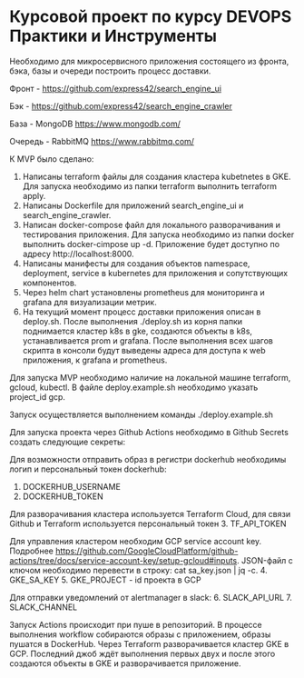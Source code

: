 Курсовой проект по курсу DEVOPS Практики и Инструменты
======================================================

Необходимо для микросервисного приложения состоящего из фронта, бэка, базы и очереди построить процесс доставки.

Фронт - https://github.com/express42/search_engine_ui

Бэк - https://github.com/express42/search_engine_crawler

База - MongoDB https://www.mongodb.com/

Очередь - RabbitMQ https://www.rabbitmq.com/

К MVP было сделано:
1. Написаны terraform файлы для создания кластера kubetnetes в GKE. Для запуска необходимо из папки terraform выполнить terraform apply.
2. Написаны Dockerfile для приложений search_engine_ui и search_engine_crawler.
3. Написан docker-compose файл для локального разворачивания и тестирования приложения. Для запуска необходимо из папки docker выполнить docker-cimpose up -d. Приложение будет доступно по адресу http://localhost:8000.
4. Написаны манифесты для создания объектов namespace, deployment, service в kubernetes для приложения и сопутствующих компонентов.
5. Через helm chart установлены prometheus для мониторинга и grafana для визуализации метрик.
6. На текущий момент процесс доставки приложения описан в deploy.sh. После выполнения ./deploy.sh из корня папки поднимается кластер k8s в gke, создаются объекты в k8s, устанавливается prom и grafana. После выполнения всех шагов скрипта в консоли будут выведены адреса для доступа к web приложения, к grafana и prometheus.

Для запуска MVP необходимо наличие на локальной машине terraform, gcloud, kubectl. В файле deploy.example.sh необходимо указать project_id gcp.

Запуск осуществляется выполнением команды ./deploy.example.sh


Для запуска проекта через Github Actions необходимо в Github Secrets создать следующие секреты:

Для возможности отправить образ в регистри dockerhub необходимы логип и персональный токен dockerhub:
1. DOCKERHUB_USERNAME
2. DOCKERHUB_TOKEN

Для разворачивания кластера используется Terraform Cloud, для связи Github и Terraform используется персональный токен
3. TF_API_TOKEN

Для управления кластером необходим GCP service account key. Подробнее https://github.com/GoogleCloudPlatform/github-actions/tree/docs/service-account-key/setup-gcloud#inputs. JSON-файл с ключом необходимо перевести в строку:
cat sa_key.json | jq -c. 
4. GKE_SA_KEY
5. GKE_PROJECT - id проекта в GCP

Для отправки уведомлений от alertmanager в slack:
6. SLACK_API_URL
7. SLACK_CHANNEL

Запуск Actions происходит при пуше в репозиторий.
В процессе выполнения workflow собираются образы с приложением, образы пушатся в DockerHub.
Через Terraform разворачивается кластер GKE в GCP.
Последний джоб ждёт выполнения первых двух и после этого создаются объекты в GKE и разворачивается приложение.
